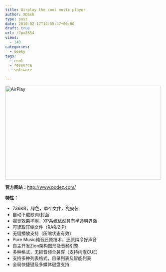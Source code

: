 ```yaml
---
title: Airplay the cool music player
author: XDash
type: post
date: 2010-02-17T14:55:47+00:00
draft: true
url: /?p=2854
views:
  - 143
categories:
  - Geeky
tags:
  - cool
  - resource
  - software

---
```

[<img loading="lazy" decoding="async" class="alignnone size-full wp-image-2856" title="AirPlay" src="http://www.fanbing.net/wp-content/uploads/2010/02/AirPlay.png" alt="AirPlay" width="500" height="301" />][1]

**官方网站：**<a href="http://www.podez.com/" target="_blank">http://www.podez.com/</a>

<!--more-->

**特性：**

  * 736KB，绿色，单个文件，免安装
  * 自动下载歌词/封面
  * 视觉效果华丽，XP系统依然具有半透明界面
  * 可读取压缩文件（RAR/ZIP）
  * 无缝播放支持（压缩状态有效）
  * Pure Music纯音还原技术，还原纯净好声音
  * 自主开发Zion架构图形及音频引擎
  * 多种格式，无损音频全兼容（支持内嵌CUE）
  * 支持多种列表格式，目录列表及智能列表
  * 全局快捷键及多媒体键盘支持

 [1]: http://www.fanbing.net/wp-content/uploads/2010/02/AirPlay.png